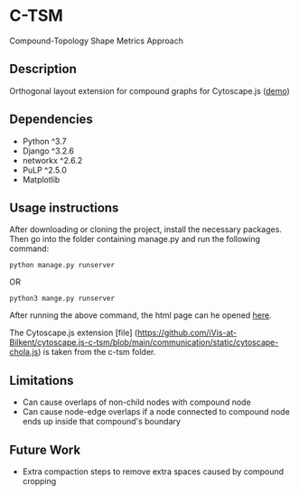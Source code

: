 # C-TSM
Compound-Topology Shape Metrics Approach

## Description

Orthogonal layout extension for compound graphs for Cytoscape.js ([demo](https://rangmehal.pk/))

## Dependencies

 * Python ^3.7
 * Django ^3.2.6
 * networkx ^2.6.2
 * PuLP ^2.5.0
 * Matplotlib


## Usage instructions
After downloading or cloning the project, install the necessary packages.
Then go into the folder containing manage.py and run the following command:

`python manage.py runserver`

OR

`python3 mange.py runserver`

After running the above command, the html page can he opened [here](http://127.0.0.1:8000/).

The Cytoscape.js extension [file] (https://github.com/iVis-at-Bilkent/cytoscape.js-c-tsm/blob/main/communication/static/cytoscape-chola.js) is taken from the c-tsm folder.

## Limitations
* Can cause overlaps of non-child nodes with compound node
* Can cause node-edge overlaps if a node connected to compound node ends up inside that compound's boundary

## Future Work
* Extra compaction steps to remove extra spaces caused by compound cropping
